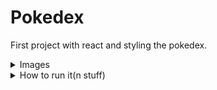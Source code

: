 # Pokedex

First project with react and styling the pokedex.

<details>
    <summary> Images </summary>
        ![pokedex!](imgs/StylingPOKEDEX.png)
</details>

<details>
    <summary>How to run it(n stuff)</summary>
        This project was bootstrapped with [Create React App](https://github.com/facebook/create-react-app).

        ## Available Scripts

        In the project directory, you can run:

        ### `npm start`

        Runs the app in the development mode.\
        Open [http://localhost:3000](http://localhost:3000) to view it in your browser.

        The page will reload when you make changes.\
        You may also see any lint errors in the console.

        ### `npm test`

        Launches the test runner in the interactive watch mode.\
        See the section about [running tests](https://facebook.github.io/create-react-app/docs/running-tests) for more information.

        ### `npm run build`

        Builds the app for production to the `build` folder.\
        It correctly bundles React in production mode and optimizes the build for the best performance.

        The build is minified and the filenames include the hashes.\
        Your app is ready to be deployed!

        See the section about [deployment](https://facebook.github.io/create-react-app/docs/deployment) for more information.

        ### `npm run eject`

        **Note: this is a one-way operation. Once you `eject`, you can't go back!**

        If you aren't satisfied with the build tool and configuration choices, you can `eject` at any time. This command will remove the single build dependency from your project.

        Instead, it will copy all the configuration files and the transitive dependencies (webpack, Babel, ESLint, etc) right into your project so you have full control over them. All of the commands except `eject` will still work, but they will point to the copied scripts so you can tweak them. At this point you're on your own.

        You don't have to ever use `eject`. The curated feature set is suitable for small and middle deployments, and you shouldn't feel obligated to use this feature. However we understand that this tool wouldn't be useful if you couldn't customize it when you are ready for it.

        ## Learn More

        You can learn more in the [Create React App documentation](https://facebook.github.io/create-react-app/docs/getting-started).

        To learn React, check out the [React documentation](https://reactjs.org/).

        ### Code Splitting

        This section has moved here: [https://facebook.github.io/create-react-app/docs/code-splitting](https://facebook.github.io/create-react-app/docs/code-splitting)

        ### Analyzing the Bundle Size

        This section has moved here: [https://facebook.github.io/create-react-app/docs/analyzing-the-bundle-size](https://facebook.github.io/create-react-app/docs/analyzing-the-bundle-size)

        ### Making a Progressive Web App

        This section has moved here: [https://facebook.github.io/create-react-app/docs/making-a-progressive-web-app](https://facebook.github.io/create-react-app/docs/making-a-progressive-web-app)

        ### Advanced Configuration

        This section has moved here: [https://facebook.github.io/create-react-app/docs/advanced-configuration](https://facebook.github.io/create-react-app/docs/advanced-configuration)

        ### Deployment

        This section has moved here: [https://facebook.github.io/create-react-app/docs/deployment](https://facebook.github.io/create-react-app/docs/deployment)

        ### `npm run build` fails to minify

        This section has moved here: [https://facebook.github.io/create-react-app/docs/troubleshooting#npm-run-build-fails-to-minify](https://facebook.github.io/create-react-app/docs/troubleshooting#npm-run-build-fails-to-minify)

</details>
